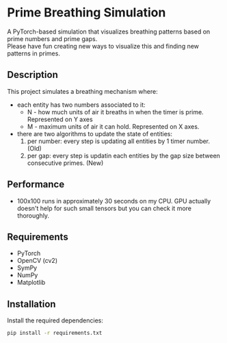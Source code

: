 # Prime Breathing Simulation  
A PyTorch-based simulation that visualizes breathing patterns based on prime numbers and prime gaps.  
Please have fun creating new ways to visualize this and finding new patterns in primes.
  
## Description  
  
This project simulates a breathing mechanism where:
  - each entity has two numbers associated to it:
     * N - how much units of air it breaths in when the timer is prime. Represented on Y axes
     * M - maximum units of air it can hold. Represented on X axes.
  - there are two algorithms to update the state of entities:
    1) per number: every step is updating all entities by 1 timer number. (Old)
    2) per gap: every step is updatin each entities by the gap size between consecutive primes. (New)
  
  
## Performance  
  
- 100x100 runs in approximately 30 seconds on my CPU. GPU actually doesn't help for such small tensors but you can check it more thoroughly.
  
## Requirements  
  
- PyTorch  
- OpenCV (cv2)  
- SymPy  
- NumPy  
- Matplotlib  
  
## Installation  
  
Install the required dependencies:  
  
```bash  
pip install -r requirements.txt  
``` 
